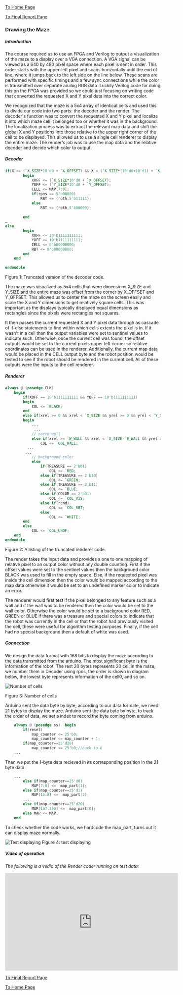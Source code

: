 [To Home Page](../index.md)

[To Final Report Page](./FinalReport.md)

### Drawing the Maze

##### Introduction

The course required us to use an FPGA and Verilog to output a visualization of the maze to a display over a VGA connection. A VGA signal can be viewed as a 640 by 480 pixel space where each pixel is sent in order. This order starts with the upper-left pixel and scans horizontally until the end of line, where it jumps back to the left side on the line below. These scans are performed with specific timings and a few sync connections while the color is transmitted over separate analog RGB data. Luckily Verilog code for doing this on the FPGA was provided so we could just focusing on writing code that converted the requested X and Y pixel data into the correct color.

We recognized that the maze is a 5x4 array of identical cells and used this to divide our code into two parts: the decoder and the render. The decoder's function was to convert the requested X and Y pixel and localize it into which maze cell it belonged too or whether it was in the background. The localization process was to extract the relevant map data and shift the global X and Y positions into those relative to the upper right corner of the cell to be displayed. This allowed us to use a single cell renderer to display the entire maze. The render's job was to use the map data and the relative decoder and decide which color to output.



##### Decoder

```verilog
if(X >= (`X_SIZE*10'd0 + `X_OFFSET) && X < (`X_SIZE*(10'd0+10'd1) + `X_OFFSET) && Y >= (`Y_SIZE*10'd0 + `Y_OFFSET) && Y < (`Y_SIZE*(10'd0+10'd1) + `Y_OFFSET))
		begin 
			XOFF <= (`X_SIZE*10'd0 + `X_OFFSET);
			YOFF <= (`Y_SIZE*10'd0 + `Y_OFFSET);
			CELL <= MAP[7:0];
			if(rpos == 5'b00000)
				RBT <= {roth,5'b11111};
			else
				RBT <= {roth,5'b00000};
				
		end
…
else
		begin
			XOFF <= 10'b1111111111;
			YOFF <= 10'b1111111111;
			CELL <= 8'b00000000;
			RBT <= 8'b00000000;
		end
	end
	
endmodule
```

Figure 1: Truncated version of the decoder code.



The maze was visualized as 5x4 cells that were dimensions X_SIZE and Y_SIZE and the entire maze was offset from the corner by X_OFFSET and Y_OFFSET. This allowed us to center the maze on the screen easily and scale the X and Y dimensions to get relatively square cells. This was important as the displays typically displayed equal dimensions as rectangles since the pixels were rectangles not squares.

It then passes the current requested X and Y pixel data through as cascade of if-else statements to find within which cells extents the pixel is in. If it wasn't in a cell than the output variables were set to sentinel values to indicate such. Otherwise, once the current cell was found, the offset outputs would be set to the current pixels upper left corner so relative coordinates can be used in the renderer. Additionally, the current map data would be placed in the CELL output byte and the robot position would be tested to see if the robot should be rendered in the current cell. All of these outputs were the inputs to the cell renderer.




##### Renderer

```verilog
always @ (posedge CLK)
	begin
		if(XOFF == 10'b1111111111 && YOFF == 10'b1111111111)
		begin
			COL <= `BLACK;
		end
		else if(xrel >= 0 && xrel < `X_SIZE && yrel >= 0 && yrel < `Y_SIZE)
		begin
			...
             ...
			// north wall
			else if(xrel >= `W_WALL && xrel < `X_SIZE-`E_WALL && yrel >= `ZERO && yrel < `N_WALL && NORTH)
				COL <= `COL_WALL;
          ...
		 ...	
			// background color
			else
				if(TREASURE == 2'b01)
					COL <= `RED;
				else if(TREASURE == 2'b10)
					COL <= `GREEN;
				else if(TREASURE == 2'b11)
					COL <= `BLUE;
				else if(COLOR == 2'b01)
					COL <= `COL_VIS;
				else if(rcnd)
					COL <= `COL_RBT;
				else
					COL <= `WHITE;
		end
		else
			COL <= `COL_UNDF;
	end
endmodule
```

Figure 2: A listing of the truncated renderer code.



The render takes the input data and provides a one to one mapping of relative pixel to an output color without any double counting. First if the offset values were set to the sentinel values then the background color BLACK was used to fill in the empty space. Else, if the requested pixel was inside the cell dimension then the color would be mapped according to the map data otherwise it would be set to an undefined marker color to indicate an error.

The renderer would first test if the pixel belonged to any feature such as a wall and if the wall was to be rendered then the color would be set to the wall color. Otherwise the color would be set to a background color RED, GREEN or BLUE if there was a treasure and special colors to indicate that the robot was currently in the cell or that the robot had previously visited the cell, these were useful for algorithm testing purposes. Finally, if the cell had no special background then a default of white was used.

##### Connection 
We design the data format with 168 bits to display the maze according to the data transmitted from the arduino. 
The most significant byte is the information of the robot.
The rest 20 bytes represents 20 cell in the maze, we number them in Decoder using rpos, the order is shown in diagram below, the lowest byte represents information of the cell0, and so on.

![Number of cells](./img/Number_of_cells.PNG) 

Figure 3: Number of cells

Arduino sent the data byte by byte, according to our data formate, we need 21 bytes to display the maze. Arduino sent the data byte by byte, to track the order of data, we set a index to record the byte coming from arduino. 

```verilog
	always @ (posedge ss)  begin
 		if(reset) 	
 			map_counter <= 25'b0;
			map_counter <= map_counter + 1;
    	if(map_counter==25'd20)
    		map_counter <= 25'b0;//back to 0
    ...
```
Then we put the 1-byte data recieved in its corresponding position in the 21 byte data

```verilog
    ...
        else if(map_counter==25'd0) 
			MAP[7:0] <=  map_part[1];
		else if(map_counter==25'd1) 
			MAP[15:8] <=  map_part[2];
		...
		else if(map_counter==25'd20) 
			MAP[167:160] <=  map_part[0];
		else MAP <= MAP;	
	end		
```	 

To check whether the code works, we hardcode the map_part, turns out it can display maze normally. 

![Test displaying](./img/test_displaying.jpg)
Figure 4: test displaying 

##### Video of operation

*The following is a vedio of the Render coder running on test data:*

<iframe width="560" height="315" src="https://www.youtube.com/embed/wSyzOmto8Sg" frameborder="0" gesture="media" allowfullscreen></iframe>

[To Final Report Page](./FinalReport.md)

[To Home Page](../index.md)